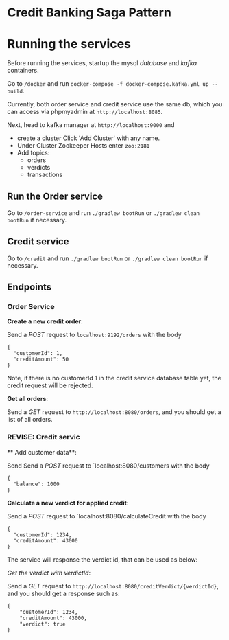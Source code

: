# Credit Banking Saga Pattern

# Running the services

Before running the services, startup the mysql *database* and *kafka* containers. 

Go to `/docker` and run `docker-compose -f docker-compose.kafka.yml up --build`. 

Currently, both order service and credit service use the same db, which you can access via phpmyadmin at `http://localhost:8085`.

Next, head to kafka manager at `http://localhost:9000` and 

- create a cluster Click 'Add Cluster' with any name.
- Under Cluster Zookeeper Hosts enter `zoo:2181`
- Add topics:
  - orders
  - verdicts
  - transactions

## Run the Order service

Go to `/order-service` and run `./gradlew bootRun` or `./gradlew clean bootRun` if necessary. 

## Credit service

Go to `/credit` and run `./gradlew bootRun` or `./gradlew clean bootRun` if necessary. 

## Endpoints 

### Order Service

**Create a new credit order**:

Send a *POST* request to `localhost:9192/orders` with the body 

```
{
  "customerId": 1,
  "creditAmount": 50
}
```

Note, if there is no customerId 1 in the credit service database table yet, the credit request will be rejected.

**Get all orders**:

Send a *GET* request to `http://localhost:8080/orders`, and you should get a list of all orders.


### REVISE: Credit servic

** Add customer data**:

Send Send a *POST* request to `localhost:8080/customers with the body 

```
{
  "balance": 1000
}
```

**Calculate a new verdict for applied credit**: 

Send a *POST* request to `localhost:8080/calculateCredit with the body 

```
{
  "customerId": 1234,
  "creditAmount": 43000
}
```

The service will response the verdict id, that can be used as below:

*Get the verdict with verdictId*:

Send a *GET* request to `http://localhost:8080/creditVerdict/{verdictId}`, and you should get a response such as:

```
{
    "customerId": 1234,
    "creditAmount": 43000,
    "verdict": true
}
```
